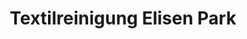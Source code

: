 ---
title: "Textilreinigung Elisen Park"
url: /greifswald/textilreinigung-elisen-park/
shop: Wäscherei
---